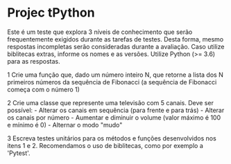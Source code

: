 # Projec tPython

Este é um teste que explora 3 níveis de conhecimento que serão frequentemente exigidos durante as tarefas de testes.
Desta forma, mesmo respostas incompletas serão consideradas durante a avaliação.
Caso utilize biblitecas extras, informe os nomes e as versões.
Utilize Python (>= 3.6) para as respostas.

1 Crie uma função que, dado um número inteiro N, que retorne a lista dos N primeiros números da sequência de Fibonacci (a sequência de Fibonacci começa com o número 1)

2 Crie uma classe que represente uma televisão com 5 canais. Deve ser possível:
    - Alterar os canais em sequência (para frente e para trás)
    - Alterar os canais por número
    - Aumentar e diminuir o volume (valor máximo é 100 e mínimo é 0)
    - Alternar o modo "mudo"

3 Escreva testes unitários para os métodos e funções desenvolvidos nos itens 1 e 2. Recomendamos o uso de biblitecas, como por exemplo a 'Pytest'.